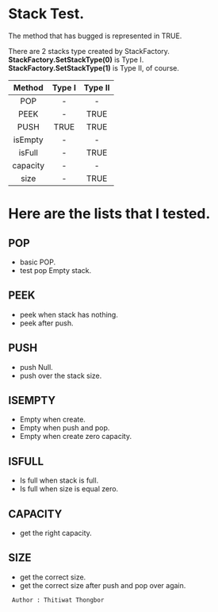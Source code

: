 # Stack Test.

The method that has bugged is represented in TRUE.

There are 2 stacks type created by StackFactory. <br>
<b>StackFactory.SetStackType(0)</b> is Type I. <br>
<b>StackFactory.SetStackType(1)</b> is Type II, of course. <br>

|Method|Type I | Type II|
|:-----:|:-------:|:--------:|
|POP|-|-|
|PEEK|-|TRUE|
|PUSH|TRUE|TRUE|
|isEmpty|-|-|
|isFull|-|TRUE|
|capacity|-|-|
|size|-|TRUE|

# Here are the lists that I tested.

## POP
- basic POP.
- test pop Empty stack.

## PEEK
- peek when stack has nothing.
- peek after push.

## PUSH
- push Null.
- push over the stack size.

## ISEMPTY
- Empty when create.
- Empty when push and pop.
- Empty when create zero capacity.

## ISFULL
- Is full when stack is full.
- Is full when size is equal zero.

## CAPACITY
- get the right capacity.

## SIZE
- get the correct size.
- get the correct size after push and pop over again.

<code> Author : Thitiwat Thongbor </code>
